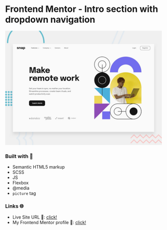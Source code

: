 # Frontend Mentor - Intro section with dropdown navigation

![Design preview for the Intro section with dropdown navigation coding challenge](./design/desktop-preview.jpg)

### Built with 🧱
- Semantic HTML5 markup
- SCSS
- JS
- Flexbox
- @media
- `picture` tag

### Links 🌐

- Live Site URL 🔴: [click!](https://kacperkwinta.github.io/Intro-section-with-dropdown-navigation/)
- My Frontend Mentor profile 👦: [click!](https://www.frontendmentor.io/profile/kacperkwinta)
